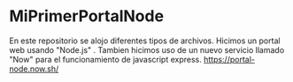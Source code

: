 # MiPrimerPortalNode
En este repositorio  se alojo diferentes tipos  de archivos. Hicimos  un portal web  usando  "Node.js" . Tambien hicimos uso de un nuevo
servicio llamado "Now" para el funcionamiento de javascript express.
https://portal-node.now.sh/

